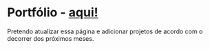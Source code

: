 # Portfólio - <a href="https://victorsbit.github.io/" target="_blank">aqui!</a>
Pretendo atualizar essa página e adicionar projetos de acordo com o decorrer dos próximos meses.
